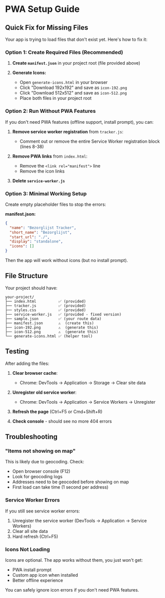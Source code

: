 # PWA Setup Guide

## Quick Fix for Missing Files

Your app is trying to load files that don't exist yet. Here's how to fix it:

### Option 1: Create Required Files (Recommended)

1. **Create `manifest.json`** in your project root (file provided above)

2. **Generate Icons:**
   - Open `generate-icons.html` in your browser
   - Click "Download 192x192" and save as `icon-192.png`
   - Click "Download 512x512" and save as `icon-512.png`
   - Place both files in your project root

### Option 2: Run Without PWA Features

If you don't need PWA features (offline support, install prompt), you can:

1. **Remove service worker registration** from `tracker.js`:
   - Comment out or remove the entire Service Worker registration block (lines 8-38)

2. **Remove PWA links** from `index.html`:
   - Remove the `<link rel="manifest">` line
   - Remove the icon links

3. **Delete `service-worker.js`**

### Option 3: Minimal Working Setup

Create empty placeholder files to stop the errors:

**manifest.json:**
```json
{
  "name": "Bezorglijst Tracker",
  "short_name": "Bezorglijst",
  "start_url": "./",
  "display": "standalone",
  "icons": []
}
```

Then the app will work without icons (but no install prompt).

## File Structure

Your project should have:
```
your-project/
├── index.html          ✅ (provided)
├── tracker.js          ✅ (provided)
├── styles.css          ✅ (provided)
├── service-worker.js   ✅ (provided - fixed version)
├── sample.json         ✅ (your route data)
├── manifest.json       ⚠️  (create this)
├── icon-192.png        ⚠️  (generate this)
├── icon-512.png        ⚠️  (generate this)
└── generate-icons.html ✅ (helper tool)
```

## Testing

After adding the files:

1. **Clear browser cache**: 
   - Chrome: DevTools → Application → Storage → Clear site data
   
2. **Unregister old service worker**:
   - Chrome: DevTools → Application → Service Workers → Unregister

3. **Refresh the page** (Ctrl+F5 or Cmd+Shift+R)

4. **Check console** - should see no more 404 errors

## Troubleshooting

### "Items not showing on map"

This is likely due to geocoding. Check:
- Open browser console (F12)
- Look for geocoding logs
- Addresses need to be geocoded before showing on map
- First load can take time (1 second per address)

### Service Worker Errors

If you still see service worker errors:
1. Unregister the service worker (DevTools → Application → Service Workers)
2. Clear all site data
3. Hard refresh (Ctrl+F5)

### Icons Not Loading

Icons are optional. The app works without them, you just won't get:
- PWA install prompt
- Custom app icon when installed
- Better offline experience

You can safely ignore icon errors if you don't need PWA features.